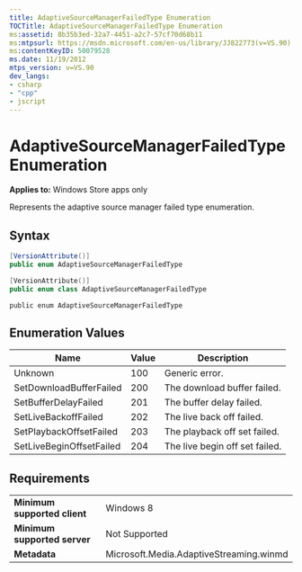 ```yaml
---
title: AdaptiveSourceManagerFailedType Enumeration
TOCTitle: AdaptiveSourceManagerFailedType Enumeration
ms:assetid: 8b35b3ed-32a7-4451-a2c7-57cf70d68b11
ms:mtpsurl: https://msdn.microsoft.com/en-us/library/JJ822773(v=VS.90)
ms:contentKeyID: 50079528
ms.date: 11/19/2012
mtps_version: v=VS.90
dev_langs:
- csharp
- "cpp"
- jscript
---
```


# AdaptiveSourceManagerFailedType Enumeration

**Applies to:** Windows Store apps only

Represents the adaptive source manager failed type enumeration.

## Syntax

```csharp
[VersionAttribute()]
public enum AdaptiveSourceManagerFailedType
```

```cpp
[VersionAttribute()]
public enum class AdaptiveSourceManagerFailedType
```

```jscript
public enum AdaptiveSourceManagerFailedType
```

## Enumeration Values

|Name|Value|Description|
|--- |--- |--- |
|Unknown|100|Generic error.|
|SetDownloadBufferFailed|200|The download buffer failed.|
|SetBufferDelayFailed|201|The buffer delay failed.|
|SetLiveBackoffFailed|202|The live back off failed.|
|SetPlaybackOffsetFailed|203|The playback off set failed.|
|SetLiveBeginOffsetFailed|204|The live begin off set failed.|


## Requirements

|||
|--- |--- |
|**Minimum supported client**|Windows 8|
|**Minimum supported server**|Not Supported|
|**Metadata**|Microsoft.Media.AdaptiveStreaming.winmd|

